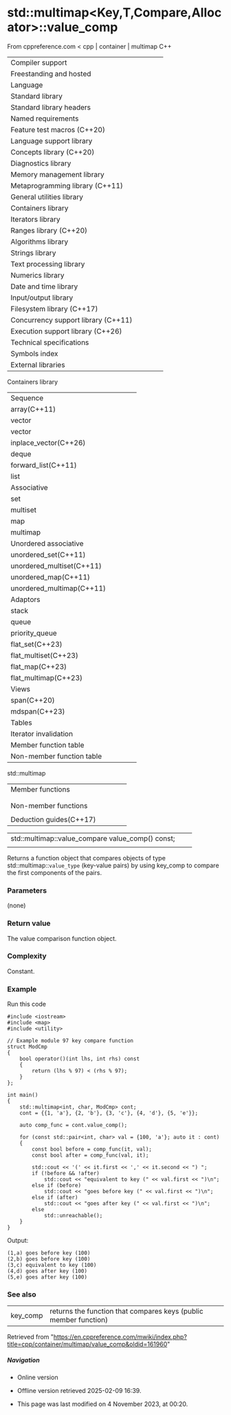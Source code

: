 # std::multimap<Key,T,Compare,Allocator>::value_comp

From cppreference.com
< cpp‎ | container‎ | multimap
C++

|  |  |  |  |  |
| --- | --- | --- | --- | --- |
| Compiler support | | | | |
| Freestanding and hosted | | | | |
| Language | | | | |
| Standard library | | | | |
| Standard library headers | | | | |
| Named requirements | | | | |
| Feature test macros (C++20) | | | | |
| Language support library | | | | |
| Concepts library (C++20) | | | | |
| Diagnostics library | | | | |
| Memory management library | | | | |
| Metaprogramming library (C++11) | | | | |
| General utilities library | | | | |
| Containers library | | | | |
| Iterators library | | | | |
| Ranges library (C++20) | | | | |
| Algorithms library | | | | |
| Strings library | | | | |
| Text processing library | | | | |
| Numerics library | | | | |
| Date and time library | | | | |
| Input/output library | | | | |
| Filesystem library (C++17) | | | | |
| Concurrency support library (C++11) | | | | |
| Execution support library (C++26) | | | | |
| Technical specifications | | | | |
| Symbols index | | | | |
| External libraries | | | | |

Containers library

|  |  |  |  |  |
| --- | --- | --- | --- | --- |
| Sequence | | | | |
| array(C++11) | | | | |
| vector | | | | |
| vector<bool> | | | | |
| inplace_vector(C++26) | | | | |
| deque | | | | |
| forward_list(C++11) | | | | |
| list | | | | |
| Associative | | | | |
| set | | | | |
| multiset | | | | |
| map | | | | |
| multimap | | | | |
| Unordered associative | | | | |
| unordered_set(C++11) | | | | |
| unordered_multiset(C++11) | | | | |
| unordered_map(C++11) | | | | |
| unordered_multimap(C++11) | | | | |
| Adaptors | | | | |
| stack | | | | |
| queue | | | | |
| priority_queue | | | | |
| flat_set(C++23) | | | | |
| flat_multiset(C++23) | | | | |
| flat_map(C++23) | | | | |
| flat_multimap(C++23) | | | | |
| Views | | | | |
| span(C++20) | | | | |
| mdspan(C++23) | | | | |
| Tables | | | | |
| Iterator invalidation | | | | |
| Member function table | | | | |
| Non-member function table | | | | |

std::multimap

|  |  |  |  |  |
| --- | --- | --- | --- | --- |
| Member functions | | | | |
| |  |  |  |  |  |  |  |  |  |  |  |  |  |  |  |  |  |  |  |  |  |  | | --- | --- | --- | --- | --- | --- | --- | --- | --- | --- | --- | --- | --- | --- | --- | --- | --- | --- | --- | --- | --- | --- | | |  |  |  |  |  | | --- | --- | --- | --- | --- | | multimap::multimap | | | | | | multimap::~multimap | | | | | | |  |  |  |  |  | | --- | --- | --- | --- | --- | | multimap::operator= | | | | | | multimap::get_allocator | | | | | | |
| |  |  |  |  |  |  |  |  |  |  |  |  |  |  |  |  |  |  |  |  |  |  |  |  |  |  |  |  |  |  |  |  |  |  |  |  |  |  |  |  |  |  |  |  |  |  |  |  |  |  |  |  |  |  |  |  |  |  |  |  |  |  |  |  |  |  |  |  |  |  |  |  |  |  |  |  |  |  |  |  |  |  |  |  |  |  |  |  |  |  |  |  |  |  |  |  |  |  |  |  |  |  |  |  |  |  |  |  |  |  |  |  |  |  |  |  |  |  |  |  |  |  |  |  |  |  |  |  |  |  |  |  |  |  |  |  |  |  |  |  |  |  |  |  |  |  |  | | --- | --- | --- | --- | --- | --- | --- | --- | --- | --- | --- | --- | --- | --- | --- | --- | --- | --- | --- | --- | --- | --- | --- | --- | --- | --- | --- | --- | --- | --- | --- | --- | --- | --- | --- | --- | --- | --- | --- | --- | --- | --- | --- | --- | --- | --- | --- | --- | --- | --- | --- | --- | --- | --- | --- | --- | --- | --- | --- | --- | --- | --- | --- | --- | --- | --- | --- | --- | --- | --- | --- | --- | --- | --- | --- | --- | --- | --- | --- | --- | --- | --- | --- | --- | --- | --- | --- | --- | --- | --- | --- | --- | --- | --- | --- | --- | --- | --- | --- | --- | --- | --- | --- | --- | --- | --- | --- | --- | --- | --- | --- | --- | --- | --- | --- | --- | --- | --- | --- | --- | --- | --- | --- | --- | --- | --- | --- | --- | --- | --- | --- | --- | --- | --- | --- | --- | --- | --- | --- | --- | --- | --- | --- | --- | --- | --- | --- | | |  |  |  |  |  | | --- | --- | --- | --- | --- | | Iterators | | | | | | multimap::beginmultimap::cbegin(C++11) | | | | | | multimap::endmultimap::cend(C++11) | | | | | | multimap::rbeginmultimap::crbegin(C++11) | | | | | | multimap::rendmultimap::crend(C++11) | | | | | | Capacity | | | | | | multimap::size | | | | | | multimap::max_size | | | | | | multimap::empty | | | | | | Observers | | | | | | multimap::key_comp | | | | | | ****multimap::value_comp**** | | | | | | |  |  |  |  |  | | --- | --- | --- | --- | --- | | Modifiers | | | | | | multimap::clear | | | | | | multimap::insert | | | | | | multimap::erase | | | | | | multimap::swap | | | | | | multimap::merge(C++17) | | | | | | multimap::insert_range(C++23) | | | | | | multimap::emplace(C++11) | | | | | | multimap::emplace_hint(C++11) | | | | | | multimap::extract(C++17) | | | | | | Lookup | | | | | | multimap::count | | | | | | multimap::find | | | | | | multimap::contains(C++20) | | | | | | multimap::equal_range | | | | | | multimap::lower_bound | | | | | | multimap::upper_bound | | | | | | |
| Non-member functions | | | | |
| |  |  |  |  |  |  |  |  |  |  |  |  |  |  |  |  |  |  |  |  |  |  |  |  |  |  |  | | --- | --- | --- | --- | --- | --- | --- | --- | --- | --- | --- | --- | --- | --- | --- | --- | --- | --- | --- | --- | --- | --- | --- | --- | --- | --- | --- | | |  |  |  |  |  | | --- | --- | --- | --- | --- | | operator==operator<=>(C++20) | | | | | | std::swap(std::multimap) | | | | | | erase_if(std::multimap)(C++20) | | | | | |  | | | | | | |  |  |  |  |  | | --- | --- | --- | --- | --- | | operator!=operator<operator>operator<=operator>=(until C++20)(until C++20)(until C++20)(until C++20)(until C++20) | | | | | | |
| Deduction guides(C++17) | | | | |

|  |  |  |
| --- | --- | --- |
| std::multimap::value_compare value_comp() const; |  |  |
|  |  |  |

Returns a function object that compares objects of type std::multimap::`value_type` (key-value pairs) by using key_comp to compare the first components of the pairs.

### Parameters

(none)

### Return value

The value comparison function object.

### Complexity

Constant.

### Example

Run this code

```
#include <iostream>
#include <map>
#include <utility>
 
// Example module 97 key compare function
struct ModCmp
{
    bool operator()(int lhs, int rhs) const
    {
        return (lhs % 97) < (rhs % 97);
    }
};
 
int main()
{
    std::multimap<int, char, ModCmp> cont;
    cont = {{1, 'a'}, {2, 'b'}, {3, 'c'}, {4, 'd'}, {5, 'e'}};
 
    auto comp_func = cont.value_comp();
 
    for (const std::pair<int, char> val = {100, 'a'}; auto it : cont)
    {
        const bool before = comp_func(it, val);
        const bool after = comp_func(val, it);
 
        std::cout << '(' << it.first << ',' << it.second << ") ";
        if (!before && !after)
            std::cout << "equivalent to key (" << val.first << ")\n";
        else if (before)
            std::cout << "goes before key (" << val.first << ")\n";
        else if (after)
            std::cout << "goes after key (" << val.first << ")\n";
        else
            std::unreachable();
    }
}

```

Output:

```
(1,a) goes before key (100)
(2,b) goes before key (100)
(3,c) equivalent to key (100)
(4,d) goes after key (100)
(5,e) goes after key (100)

```

### See also

|  |  |
| --- | --- |
| key_comp | returns the function that compares keys   (public member function) |

Retrieved from "<https://en.cppreference.com/mwiki/index.php?title=cpp/container/multimap/value_comp&oldid=161960>"

##### Navigation

- Online version
- Offline version retrieved 2025-02-09 16:39.

- This page was last modified on 4 November 2023, at 00:20.